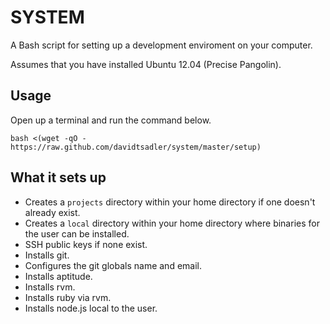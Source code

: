 # SYSTEM

A Bash script for setting up a development enviroment on your computer.

Assumes that you have installed Ubuntu 12.04 (Precise Pangolin).

## Usage

Open up a terminal and run the command below.

    bash <(wget -qO - https://raw.github.com/davidtsadler/system/master/setup)    

## What it sets up

* Creates a `projects` directory within your home directory if one doesn't already exist.
* Creates a `local` directory within your home directory where binaries for the user can be installed.
* SSH public keys if none exist.
* Installs git.
* Configures the git globals name and email.
* Installs aptitude.
* Installs rvm.
* Installs ruby via rvm.
* Installs node.js local to the user.
